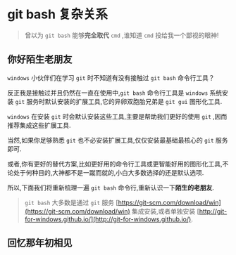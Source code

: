 # git bash 复杂关系

> 曾以为 `git bash` 能够**完全取代** `cmd` ,谁知道 `cmd` 投给我一个鄙视的眼神!

## 你好陌生老朋友

`windows` 小伙伴们在学习 `git` 时不知道有没有接触过 `git bash` 命令行工具？

反正我是接触过并且仍然在一直在使用中,`git bash` 命令行工具是 `windows` 系统安装 `git` 服务时默认安装的扩展工具,它的异卵双胞胎兄弟是 `git gui` 图形化工具.

`windows` 在安装 `git` 时会默认安装这些工具,主要是帮助我们更好的使用 `git` ,因而推荐集成这些扩展工具.

当然,如果你足够熟悉 `git` 也不必安装扩展工具,仅仅安装最基础最核心的 `git` 服务即可.

或者,你有更好的替代方案,比如更好用的命令行工具或更智能好用的图形化工具,不论处于何种目的,大神都不是一蹴而就的,小白大多数选择的还是默认选项.

所以,下面我们将重新梳理一遍 `git bash` 命令行,重新认识一下**陌生的老朋友**.

> `git bash` 大多数是通过 `git` 服务 [https://git-scm.com/download/win](https://git-scm.com/download/win) 集成安装,或者单独安装 [http://git-for-windows.github.io/](http://git-for-windows.github.io/).
 
## 回忆那年初相见
